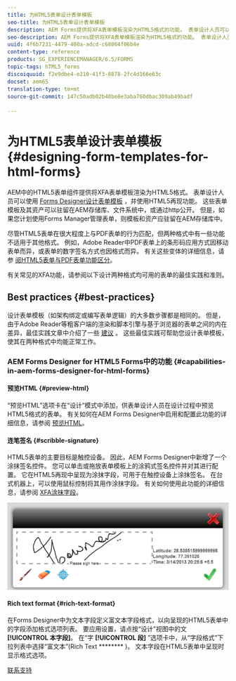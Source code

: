 ```yaml
---
title: 为HTML5表单设计表单模板
seo-title: 为HTML5表单设计表单模板
description: AEM Forms提供将XFA表单模板渲染为HTML5格式的功能。 表单设计人员可以使用设计人员设计表单模板，并使用HTML5再现功能。
seo-description: AEM Forms提供将XFA表单模板渲染为HTML5格式的功能。 表单设计人员可以使用设计人员设计表单模板，并使用HTML5再现功能。
uuid: 4f6b7231-4479-400a-adcd-c68064f06b4e
content-type: reference
products: SG_EXPERIENCEMANAGER/6.5/FORMS
topic-tags: hTML5_forms
discoiquuid: f2e9dbe4-e210-41f3-8878-2fc4d166e63c
docset: aem65
translation-type: tm+mt
source-git-commit: 147c50adb02b48be8e3aba760dbac309ab49badf

---
```



# 为HTML5表单设计表单模板{#designing-form-templates-for-html-forms}

AEM中的HTML5表单组件提供将XFA表单模板渲染为HTML5格式。 表单设计人员可以使用 [Forms Designer设计表单模板](https://www.adobe.com/go/learn_aemforms_designer_63) ，并使用HTML5再现功能。 这些表单模板及其资产可以驻留在AEM存储库、文件系统中，或通过http公开。 但是，如果您计划使用Forms Manager管理表单，则模板和资产应驻留在AEM存储库中。

尽管HTML5表单在很大程度上与PDF表单的行为匹配，但两种格式中有一些功能不适用于其他格式。 例如，Adobe Reader中PDF表单上的条形码应用方式因移动表单而异，或表单的数字签名方式也因格式而异。 有关这些变体的详细信息，请参 [阅HTML5表单与PDF表单功能区分](../../forms/using/feature-differentiation-html5-forms-pdf-forms.md)。

有关常见的XFA功能，请参阅以下设计两种格式均可用的表单的最佳实践和准则。

## Best practices {#best-practices}

设计表单模板（如架构绑定或编写表单逻辑）的大多数步骤都是相同的。 但是，由于Adobe Reader等粗客户端的渲染和脚本引擎与基于浏览器的表单之间的内在差异，最佳实践文章中介绍了一些 [建议](/help/forms/using/design-accessible-html5-forms.md) 。 这些最佳实践可帮助您设计表单模板，使其在两种格式中均能正常工作。

### AEM Forms Designer for HTML5 Forms中的功能 {#capabilities-in-aem-forms-designer-for-html-forms}

#### 预览HTML {#preview-html}

“预览HTML”选项卡在“设计”模式中添加，供表单设计人员在设计过程中预览HTML5格式的表单。 有关如何在AEM Forms Designer中启用和配置此功能的详细信息，请参阅 [预览HTML](../../forms/using/preview-xdp-forms-html.md)。

#### 连笔签名 {#scribble-signature}

HTML5表单的主要目标是触控设备。 因此，AEM Forms Designer中新增了一个涂抹签名控件。 您可以单击或拖放表单模板上的涂鸦式签名控件并对其进行配置。 它在HTML5再现中呈现为涂抹字段，可用于在触控设备上涂抹签名。 在台式机器上，可以使用鼠标控制将其用作涂抹字段。 有关如何使用此功能的详细信息，请参阅 [XFA涂抹字段](../../forms/using/scribble-signature.md)。

![4](assets/4.png)

#### Rich text format {#rich-text-format}

在Forms Designer中为文本字段定义富文本字段格式，以向呈现的HTML5表单中的字段添加格式选项列表。 要应用设置，请点按“设计”视图中的文 **[!UICONTROL 本字段]**。 在“字 **[!UICONTROL 段]** ”选项卡中，从“字段格式”下拉列表中选择“富文本”(Rich Text ******** )。 文本字段在HTML5表单中呈现时显示格式选项。

[联系支持](https://www.adobe.com/account/sign-in.supportportal.html)
